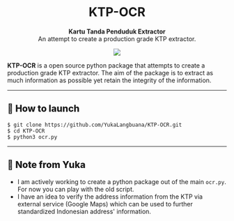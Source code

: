<h1 align="center">
    KTP-OCR
</h1>

<p align="center">
  <strong>Kartu Tanda Penduduk Extractor</strong><br>
  An attempt to create a production grade KTP extractor.
</p>

<div align="center">
    <img src="https://rossrightangle.files.wordpress.com/2012/05/e-ktp-contoh.jpg">
</div>

**KTP-OCR** is a open source python package that attempts to create a production grade KTP extractor. The aim of the package is to extract as much information as possible yet retain the integrity of the information.

---

<h2 style="font-weight: 800;">🚀 How to launch</h2>

```console
$ git clone https://github.com/YukaLangbuana/KTP-OCR.git
$ cd KTP-OCR
$ python3 ocr.py
```
---

<h2 style="font-weight: 800;">📝 Note from Yuka</h2>

* I am actively working to create a python package out of the main `ocr.py`. For now you can play with the old script.
* I have an idea to verify the address information from the KTP via external service (Google Maps) which can be used to further standardized Indonesian address' information.

